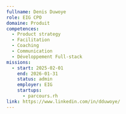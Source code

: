 ```yaml
---
fullname: Denis Duwoye
role: EIG CPO
domaine: Produit
competences:
  - Product strategy
  - Facilitation
  - Coaching
  - Communication
  - Développement Full-stack
missions:
  - start: 2025-02-01
    end: 2026-01-31
    status: admin
    employer: EIG
    startups:
      - parcours.rh
link: https://www.linkedin.com/in/dduwoye/
---
```

